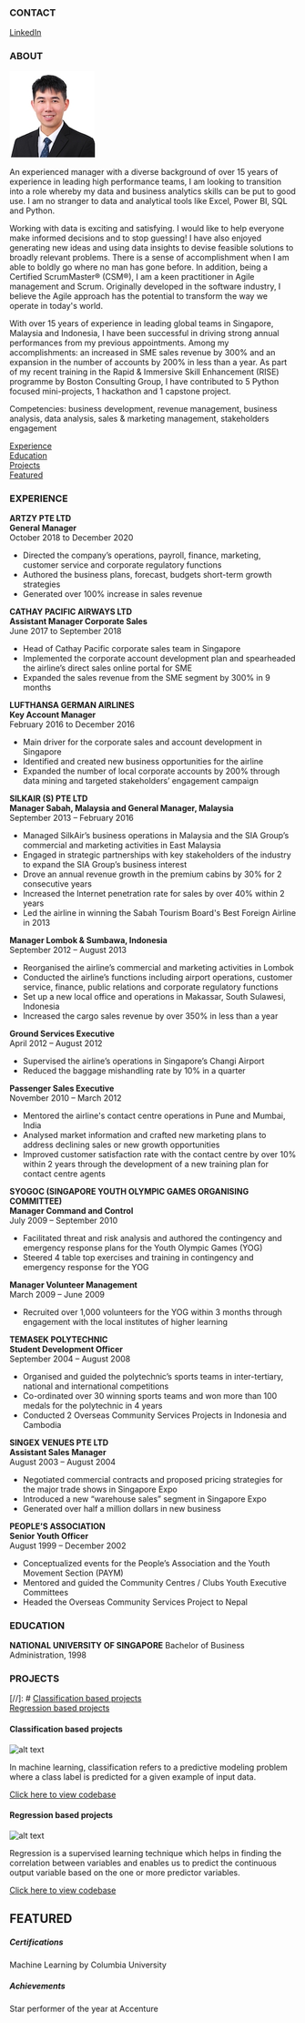 <!-- CONTACT Section Starts -->
### CONTACT

<!-- Add your details 
✉️:  
📲 +91-XXXXXXXXXX
-->
[LinkedIn](https://linkedin.com/in/wilsontys) 
<!-- CONTACT Section Ends -->

<!-- ABOUT Section Starts -->
### ABOUT
<!-- Add link to your picture -->

![alt text](https://github.com/wilsontys/wilsontys/blob/main/wilson_tan_150x150.jpg)

<!-- Add your details -->

An experienced manager with a diverse background of over 15 years of experience in leading high performance teams, I am looking to transition into a role whereby my data and business analytics skills can be put to good use. I am no stranger to data and analytical tools like Excel, Power BI, SQL and Python. 

Working with data is exciting and satisfying. I would like to help everyone make informed decisions and to stop guessing! I have also enjoyed generating new ideas and using data insights to devise feasible solutions to broadly relevant problems. There is a sense of accomplishment when I am able to boldly go where no man has gone before. In addition, being a Certified ScrumMaster® (CSM®), I am a keen practitioner in Agile management and Scrum. Originally developed in the software industry, I believe the Agile approach has the potential to transform the way we operate in today's world. 

With over 15 years of experience in leading global teams in Singapore, Malaysia and Indonesia, I have been successful in driving strong annual performances from my previous appointments. Among my accomplishments: an increased in SME sales revenue by 300% and an expansion in the number of accounts by 200% in less than a year. As part of my recent training in the Rapid & Immersive Skill Enhancement (RISE) programme by Boston Consulting Group, I have contributed to 5 Python focused mini-projects, 1 hackathon and 1 capstone project. 

Competencies: business development, revenue management, business analysis, data analysis, sales & marketing management, stakeholders engagement

<!-- Add link to the sections -->
[Experience](#experience) <br>
[Education](#education) <br>
[Projects](#projects) <br>
[Featured](#featured) <br> 

<!-- ABOUT Section Ends -->

<!-- EXPERIENCE Section Starts -->
### EXPERIENCE
<!-- Add your details -->
**ARTZY PTE LTD <br>
General Manager** <br>
October 2018 to December 2020
- Directed the company’s operations, payroll, finance, marketing, customer service and corporate regulatory functions
- Authored the business plans, forecast, budgets short-term growth strategies
- Generated over 100% increase in sales revenue 

**CATHAY PACIFIC AIRWAYS LTD <br>
Assistant Manager Corporate Sales** <br>
June 2017 to September 2018
- Head of Cathay Pacific corporate sales team in Singapore
- Implemented the corporate account development plan and spearheaded the airline’s direct sales online portal for SME 
- Expanded the sales revenue from the SME segment by 300% in 9 months

**LUFTHANSA GERMAN AIRLINES <br>
Key Account Manager** <br>
February 2016 to December 2016
- Main driver for the corporate sales and account development in Singapore 
- Identified and created new business opportunities for the airline
- Expanded the number of local corporate accounts by 200% through data mining and targeted stakeholders’ engagement campaign

**SILKAIR (S) PTE LTD	<br>
Manager Sabah, Malaysia and General Manager, Malaysia** <br>
September 2013 – February 2016
- Managed SilkAir’s business operations in Malaysia and the SIA Group’s commercial and marketing activities in East Malaysia
- Engaged in strategic partnerships with key stakeholders of the industry to expand the SIA Group’s business interest
- Drove an annual revenue growth in the premium cabins by 30% for 2 consecutive years
- Increased the Internet penetration rate for sales by over 40% within 2 years
- Led the airline in winning the Sabah Tourism Board's Best Foreign Airline in 2013

**Manager Lombok & Sumbawa, Indonesia** <br>
September 2012 – August 2013
- Reorganised the airline’s commercial and marketing activities in Lombok
- Conducted the airline’s functions including airport operations, customer service, finance, public relations and corporate regulatory functions
- Set up a new local office and operations in Makassar, South Sulawesi, Indonesia
- Increased the cargo sales revenue by over 350% in less than a year

**Ground Services Executive** <br>
April 2012 – August 2012
- Supervised the airline’s operations in Singapore’s Changi Airport
- Reduced the baggage mishandling rate by 10% in a quarter 

**Passenger Sales Executive**	
November 2010 – March 2012
- Mentored the airline's contact centre operations in Pune and Mumbai, India
- Analysed market information and crafted new marketing plans to address declining sales or new growth opportunities 
- Improved customer satisfaction rate with the contact centre by over 10% within 2 years through the development of a new training plan for contact centre agents

**SYOGOC (SINGAPORE YOUTH OLYMPIC GAMES ORGANISING COMMITTEE) <br>
Manager Command and Control**	<br>
July 2009 – September 2010
- Facilitated threat and risk analysis and authored the contingency and emergency response plans for the Youth Olympic Games (YOG)
- Steered 4 table top exercises and training in contingency and emergency response for the YOG

**Manager Volunteer Management** <br>
March 2009 – June 2009
- Recruited over 1,000 volunteers for the YOG within 3 months through engagement with the local institutes of higher learning

**TEMASEK POLYTECHNIC	<br>
Student Development Officer** <br>
September 2004 – August 2008
- Organised and guided the polytechnic’s sports teams in inter-tertiary, national and international competitions
- Co-ordinated over 30 winning sports teams and won more than 100 medals for the polytechnic in 4 years
- Conducted 2 Overseas Community Services Projects in Indonesia and Cambodia

**SINGEX VENUES PTE LTD	<br>
Assistant Sales Manager** <br>
August 2003 – August 2004
- Negotiated commercial contracts and proposed pricing strategies for the major trade shows in Singapore Expo
- Introduced a new “warehouse sales” segment in Singapore Expo
- Generated over half a million dollars in new business

**PEOPLE’S ASSOCIATION <br>
Senior Youth Officer** <br>
August 1999 – December 2002
- Conceptualized events for the People’s Association and the Youth Movement Section (PAYM)
- Mentored and guided the Community Centres / Clubs Youth Executive Committees
- Headed the Overseas Community Services Project to Nepal 
<!-- EXPERIENCE Section Ends -->

<!-- EDUCATION Section Starts -->
### EDUCATION

<!-- Add your details -->
**NATIONAL UNIVERSITY OF SINGAPORE**
Bachelor of Business Administration, 1998

<!-- EDUCATION Section Ends -->

<!-- PROJECTS Section Starts -->
### PROJECTS
<!-- Add your details -->
[//]: # [Classification based projects](#classification-based-projects) <br>
[Regression based projects](#regression-based-projects) <br>

<!-- Add your details -->

#### Classification based projects
![alt text](https://raw.githubusercontent.com/krvishwesh54/Kumar-Vishwesh/main/images/Classification.png)

In machine learning, classification refers to a predictive modeling problem where a class label is predicted for a given example of input data.

[Click here to view codebase](https://github.com/krvishwesh54/DataScience_DeepLearning_MachineLearning/tree/master/Classification)

#### Regression based projects
![alt text](https://raw.githubusercontent.com/krvishwesh54/Kumar-Vishwesh/main/images/Regression.jpg)

Regression is a supervised learning technique which helps in finding the correlation between variables and enables us to predict the continuous output variable based on the one or more predictor variables.

[Click here to view codebase](https://github.com/krvishwesh54/DataScience_DeepLearning_MachineLearning/tree/master/Regression)

<!-- PROJECTS Section Ends -->

<!-- FEATURED Section Starts -->
## FEATURED
<!-- Add your details -->
##### Certifications
Machine Learning by Columbia University

##### Achievements
Star performer of the year at Accenture
<!-- FEATURED Section Ends -->
